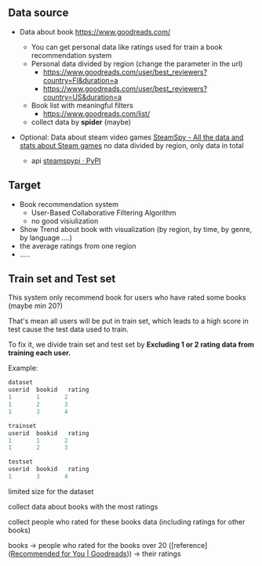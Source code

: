 ## Data source

- Data about book https://www.goodreads.com/
  - You can get personal data like ratings used for train a book recommendation system
  - Personal data divided by region (change the parameter in the url)
    - https://www.goodreads.com/user/best_reviewers?country=FI&duration=a
    - https://www.goodreads.com/user/best_reviewers?country=US&duration=a
  - Book list with meaningful filters
    - https://www.goodreads.com/list/
  - collect data by **spider** (maybe)

- Optional: Data about steam video games [SteamSpy - All the data and stats about Steam games](https://steamspy.com/) no data divided by region, only data in total
  - api [steamspypi · PyPI](https://pypi.org/project/steamspypi/)

## Target

- Book recommendation system
  - User-Based Collaborative Filtering Algorithm
  - no good visiulization
- Show Trend about book with visualization (by region, by time, by genre, by language ....)
- the average ratings from one region
- .....

## Train set and Test set

This system only recommend book for users who have rated some books (maybe min 20?)

That's mean all users will be put in train set, which leads to a high score in test cause the test data used to train.

To fix it, we divide train set and test set by **Excluding 1 or 2 rating data from training each user.**

Example: 

```python
dataset
userid  bookid   rating
1		1		2
1 		2		3
1		3		4

trainset
userid  bookid   rating
1		1		2
1 		2		3

testset
userid  bookid   rating
1		3		4
```





limited size for the dataset

collect data about books with the most ratings

collect people who rated for these books data (including ratings for other books) 



books -> people who rated for the books over 20 ([reference]([Recommended for You | Goodreads](https://www.goodreads.com/recommendations?ref=nav_brws_recs))) -> their ratings
